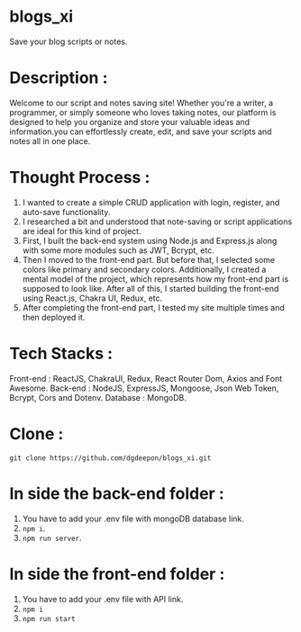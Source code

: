 # blogs_xi
Save your blog scripts or notes.

# Description :
Welcome to our script and notes saving site! Whether you're a writer, a programmer, or simply someone who loves taking notes, 
our platform is designed to help you organize and store your valuable ideas and information.you can effortlessly create, edit, 
and save your scripts and notes all in one place.

# Thought Process :
1. I wanted to create a simple CRUD application with login, register, and auto-save functionality.
2. I researched a bit and understood that note-saving or script applications are ideal for this kind of project.
3. First, I built the back-end system using Node.js and Express.js along with some more modules such as JWT, Bcrypt, etc.
4. Then I moved to the front-end part. But before that, I selected some colors like primary and secondary colors. Additionally, 
  I created a mental model of the project, which represents how my front-end part is supposed to look like. After all of this, 
  I started building the front-end using React.js, Chakra UI, Redux, etc.
5. After completing the front-end part, I tested my site multiple times and then deployed it.

# Tech Stacks :
Front-end : ReactJS, ChakraUI, Redux, React Router Dom, Axios and Font Awesome.
Back-end : NodeJS, ExpressJS, Mongoose, Json Web Token, Bcrypt, Cors and Dotenv.
Database : MongoDB.

# Clone :
`git clone https://github.com/dgdeepon/blogs_xi.git`
# In side the back-end folder :
1. You have to add your .env file with mongoDB database link.
2. `npm i`.
3. `npm run server`.
# In side the front-end folder :
1. You have to add your .env file with API link.
2. `npm i`
3. `npm run start`
